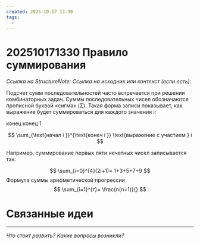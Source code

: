 ```yaml
---
created: 2025-10-17 13:30
tags:
  - 
---
```

# 202510171330 Правило суммирования

*Ссылка на StructureNote:*
*Ссылка на исходник или контекст (если есть):*

Подсчет сумм последовательностей часто встречается при решении комбинаторных задач. Суммы последовательных чисел обозначаются прописной буквой «сигма» (Σ). Такая форма записи показывает, как выражение будет суммироваться для каждого значения i:

конец конец 1

$$
\sum_{\text{начал i }}^{\text{конеч i }} \text{выражение с участием } i 
$$

Например, суммирование первых пяти нечетных чисел записывается так:

$$
\sum_{i=0}^{4}(2i+1)= 1+3+5+7+9 
$$
Формула суммы арифметической прогрессии
$$
\sum_{i=1}^{т}= \frac{n(n+1)}{}
$$
# Связанные идеи

---

*Что стоит развить? Какие вопросы возникли?*
